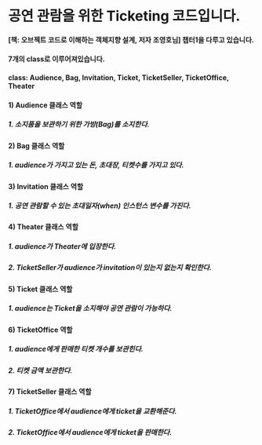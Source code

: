 # 공연 관람을 위한 Ticketing 코드입니다.

#### [책: 오브젝트 코드로 이해하는 객체지향 설계, 저자 조영호님] 챕터1을 다루고 있습니다. 

#### 7개의 class로 이루어져있습니다.
#### class: Audience, Bag, Invitation, Ticket, TicketSeller, TicketOffice, Theater

#### 1) Audience 클래스 역할
##### 1. 소지품을 보관하기 위한 가방(Bag)를 소지한다.
#### 
#### 2) Bag 클래스 역할
##### 1. audience가 가지고 있는 돈, 초대장, 티켓수를 가지고 있다.
####
#### 3) Invitation 클래스 역할
##### 1. 공연 관람할 수 있는 초대일자(when) 인스턴스 변수를 가진다.
#### 
#### 4) Theater 클래스 역할
##### 1. audience가 Theater에 입장한다.
##### 2. TicketSeller가 audience가 invitation이 있는지 없는지 확인한다.
####
#### 5) Ticket 클래스 역할
##### 1. audience는 Ticket을 소지해야 공연 관람이 가능하다.
####
#### 6) TicketOffice 역할
##### 1. audience에게 판매한 티켓 개수를 보관힌다.
##### 2. 티켓 금액 보관한다.
####
#### 7) TicketSeller 클래스 역할
##### 1. TicketOffice에서 audience에게 ticket을 교환해준다.
##### 2. TicketOffice에서 audience에게 ticket을 판매한다.

